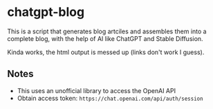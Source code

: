 
# chatgpt-blog

This is a script that generates blog artciles and assembles them into a complete blog,
with the help of AI like ChatGPT and Stable Diffusion.

Kinda works, the html output is messed up (links don't work I guess).

## Notes

 - This uses an unofficial library to access the OpenAI API
 - Obtain access token: `https://chat.openai.com/api/auth/session`


